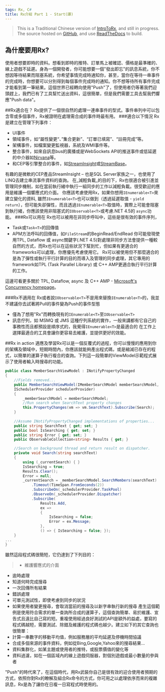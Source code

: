 ```yaml
---
tags: Rx, C#
title: Rx介紹 Part 1 - Start(譯)
---
```


> This is a Traditional Chinese version of [IntroToRx](http://www.introtorx.com/), and still in progress. The source hosted on [GitHub](https://github.com/liaochihung/IntroToRx_zh_TW/), and use [ReadTheDocs](https://readthedocs.org/projects/introtorx-zh-tw/) to build.

## 為什麼要用Rx?
使用者想要即時的資料。想看到即時的推特、訂單馬上被確認、價格是最準確的、線上遊戲不延遲。身為一個開發者，你可能想要一個"發出即忘"的訊息系統，你不想因等待結果而阻塞系統，你希望事情完成時通知你，甚至，當你在等待一串事件的完成時，你想要可以分別得到每個事件完成時的通知。你不想等待所有事件完成才能看到第一筆結果。這個世界已經轉向使用"Push"了，但使用者仍等著我們迎頭趕上，我們已有了工具幫忙送出資料，這很簡單，但是我們需要工具去幫我們響應"Push data"。

##Rx適合在？
Rx提供了一個很自然的處理一連串事件的型式。事件串列中可以包含零或多個事件，Rx被證明在處理需合成的事件時最有用。
###適合以下情況
Rx是建立在管理下列事件：
* UI事件
* 領域事件，如“屬性變更“、”集合更新”、“訂單已填寫”、“註冊完成”等。
* 架構事件，如檔案變更監視器，系統及WMI事件等。
* 整合事件，如來自訊息bus的廣播或是WebSockets API的推送事件或低延遲的中介器如[Nirvana](http://www.my-channels.com)等。
* 和CEP等引擎整合的事件，如[StreamInsight](http://www.microsoft.com/sqlserver/en/us/solutions-technologies/business-intelligence/complex-event-processing.aspx)或[StreamBase](http://www.streambase.com)。

有趣的是微軟的CEP產品StreamInsight – 也是SQL Server家族之一，也使用了LINQ去建立串流事件資料的查詢。
在_減輕負載_的目的下，Rx也很適合被引進並管理同步機制，如在當前執行緒中執行一組同步的工作以減輕負載。很受歡迎的應用是維護一個響應式的介面。
你應該考慮使用Rx，如果你想用`IEnumerable<T>`來建立變化的資料, 雖然`IEnumerable<T>`也可以做到（透過延遲取值 - `yield return`），但可能失卻彈性，而且透過`IEnumerable<T>`取值時，實際上可能會阻塞到執行緒，你應該使用非阻塞式的`IObservable<T>`或考慮.NET 4.5的 `async`功能。
###Rx可以用在
Rx也可以被用在非同步呼叫中，這些是很有效的事件序列，
* Task或`Task<T>`的回傳值
* APM方法呼叫的回傳值，如`FileStream`的BeginRead/EndRead
你可能發現使用TPL, Dataflow 或 async關鍵字(.NET 4.5)對處理非同步方法會提供一種較自然的方式，而Rx也可以在這些狀況下幫到忙，但如果有更適合的frameworks可以處理，你應優先考慮使用它。
Rx可以被使用但不那麼適合的是為了彈性或執行平行計算的目的而導入及管理的同步處理，其它專用的framework如TPL (Task Parallel Library) 或 C++ AMP更適合執行平行計算的工作。

這邊可看更多關於 TPL, Dataflow, async 及 C++ AMP -  [Microsoft's Concurrency homepage](http://msdn.microsoft.com/en-us/concurrency)。

###Rx不適用在
Rx或者說`IObservable<T>`不是用來替換`IEnumerable<T>`的，我並不建議你去試著將Pull的事件變為Push的事件型態
* 僅為了想用"Rx"而轉換現有的`IEnumerable<T>`至`IObservable<T>`
* 訊息佇列，如 MSMQ 或 JMS 這種佇列系統的實作，一般來講都有它自己的事務性而且都預設是順序式的，我覺得`IEnumerable<T>`是最適合的
在工作上選擇最適合的工具會讓你更容易去維護，並提供更好的效能。

##Rx in action
適應及學習Rx可以是一個反覆式的過程，你可以慢慢的應用到你的架構及領域中，短期時間內，你應該就能夠產出程式碼，或是縮減已存在的程式，以簡單的運算子執行複合的查詢。下列這一段簡單的ViewModel示範程式展示了使用者輸入時搜尋的功能。
```csharp
public class MemberSearchViewModel : INotifyPropertyChanged
{
	//Fields removed...
	public MemberSearchViewModel(IMemberSearchModel memberSearchModel,
	ISchedulerProvider schedulerProvider)
	{
		_memberSearchModel = memberSearchModel;
		//Run search when SearchText property changes
		this.PropertyChanges(vm => vm.SearchText).Subscribe(Search);
	}
	
	//Assume INotifyPropertyChanged implementations of properties...
	public string SearchText { get; set; }
	public bool IsSearching { get; set; }
	public string Error { get; set; }
	public ObservableCollection<string> Results { get; }

	//Search on background thread and return result on dispatcher.
	private void Search(string searchText)
	{
		using (_currentSearch) { }
		IsSearching = true;
		Results.Clear();
		Error = null;
		_currentSearch = _memberSearchModel.SearchMembers(searchText)
			.Timeout(TimeSpan.FromSeconds(2))
			.SubscribeOn(_schedulerProvider.TaskPool)
			.ObserveOn(_schedulerProvider.Dispatcher)
			.Subscribe(
				Results.Add,
				ex =>
				{
					IsSearching = false;
					Error = ex.Message;
				},
				() => { IsSearching = false; });
	}
...
}
```
 雖然這段程式碼很簡短，它仍達到了下列目的：
>* 維護響應式的介面
* 逾時處理
* 知道何時完成搜尋
* 一次回傳所有結果
* 錯誤處理
* 可單元測試性，即使考慮到同步的狀況
* 如果使用者變更搜尋，會取消當前的搜尋及以新字串執行新的搜尋
產生這個範例是使用符合需求的單一查詢所合成的運算子，這個查詢簡單、易於維護、宣告式且遠比自己寫的短。重複使用經過良好測試的API是額外的益處，要寫的程式碼越短，需要測試、除錯及維護的程式碼也越少。建立如下的其它查詢也很簡單：
* 計算一串數字的移動平均值，例如服務層的平均延遲及停機時間協議
* 合成多個來源的事件資料，例如從Bing,Google,Yahoo來的搜尋結果…
* 資料集群化，如某主題或使用者的推特，或股票價值的變化等
* 資料過濾，如在一個區域內的線上遊戲伺服器，對個別遊戲或最小數量的參與者

"Push"的時代來了，在這個時代，用Rx武裝你自己是很有效的迎合使用者預期的方式，依照你對Rx的瞭解及組合Rx命令的方式，你可用之以處理依序而來的複雜訊息，Rx是為了讓你在日複一日寫程式時使用的。